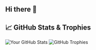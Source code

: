 ## Hi there 👋

<!--
**myphyk/myphyk** is a ✨ _special_ ✨ repository because its `README.md` (this file) appears on your GitHub profile.

Here are some ideas to get you started:

- 🔭 I’m currently working on ...
- 🌱 I’m currently learning ...
- 👯 I’m looking to collaborate on ...
- 🤔 I’m looking for help with ...
- 💬 Ask me about ...
- 📫 How to reach me: ...
- 😄 Pronouns: ...
- ⚡ Fun fact: ...
-->
## 📈 GitHub Stats & Trophies
![Your GitHub Stats](https://github-readme-stats.vercel.app/api?username=myphyk&show_icons=true&hide_title=true)
![GitHub Trophies](https://github-profile-trophy.vercel.app/?username=myphyk)
